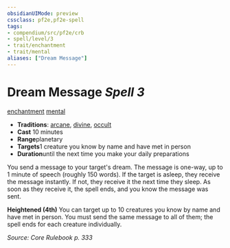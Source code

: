 ```yaml
---
obsidianUIMode: preview
cssclass: pf2e,pf2e-spell
tags:
- compendium/src/pf2e/crb
- spell/level/3
- trait/enchantment
- trait/mental
aliases: ["Dream Message"]
---
```

# Dream Message *Spell 3*   
[enchantment](../../rules/traits/enchantment.md)  [mental](../../rules/traits/mental.md)  

- **Traditions**: [arcane](../../rules/traits/arcane.md), [divine](../../rules/traits/divine.md), [occult](../../rules/traits/occult.md)
- **Cast** 10 minutes 
- **Range**planetary
- **Targets**1 creature you know by name and have met in person
- **Duration**until the next time you make your daily preparations

You send a message to your target's dream. The message is one-way, up to 1 minute of speech (roughly 150 words). If the target is asleep, they receive the message instantly. If not, they receive it the next time they sleep. As soon as they receive it, the spell ends, and you know the message was sent.

**Heightened (4th)** You can target up to 10 creatures you know by name and have met in person. You must send the same message to all of them; the spell ends for each creature individually.

*Source: Core Rulebook p. 333*